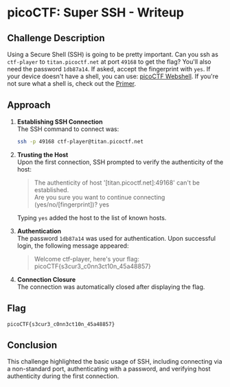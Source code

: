 # picoCTF: Super SSH - Writeup

## Challenge Description
Using a Secure Shell (SSH) is going to be pretty important.
Can you ssh as `ctf-player` to `titan.picoctf.net` at port `49168` to get the flag?
You'll also need the password `1db87a14`. If asked, accept the fingerprint with `yes`.
If your device doesn't have a shell, you can use: [picoCTF Webshell](https://webshell.picoctf.org).
If you're not sure what a shell is, check out the [Primer](https://primer.picoctf.com/#_the_shell).

## Approach
1. **Establishing SSH Connection**  
   The SSH command to connect was:
   ```bash
   ssh -p 49168 ctf-player@titan.picoctf.net
   ```

2. **Trusting the Host**  
   Upon the first connection, SSH prompted to verify the authenticity of the host:
   > The authenticity of host '[titan.picoctf.net]:49168' can't be established.  
   > Are you sure you want to continue connecting (yes/no/[fingerprint])? yes

   Typing `yes` added the host to the list of known hosts.

3. **Authentication**  
   The password `1db87a14` was used for authentication. Upon successful login, the following message appeared:
   > Welcome ctf-player, here's your flag: picoCTF{s3cur3_c0nn3ct10n_45a48857}

4. **Connection Closure**  
   The connection was automatically closed after displaying the flag.

## Flag
```
picoCTF{s3cur3_c0nn3ct10n_45a48857}
```

## Conclusion
This challenge highlighted the basic usage of SSH, including connecting via a non-standard port, authenticating with a password, and verifying host authenticity during the first connection.


